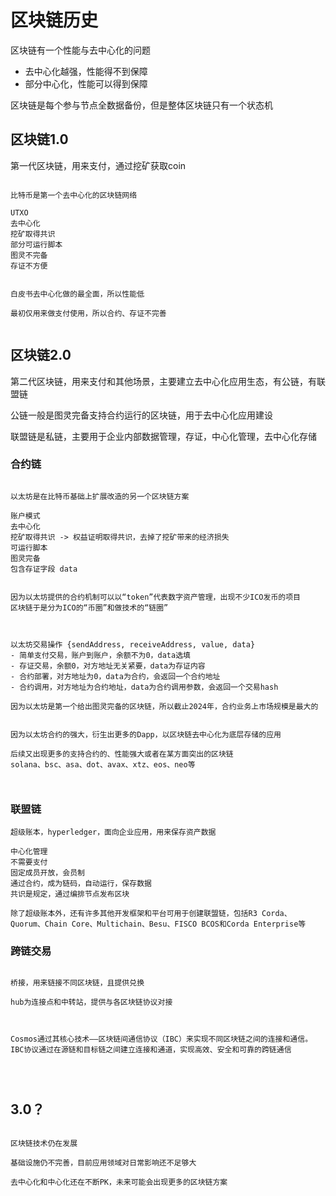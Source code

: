 # 区块链历史


区块链有一个性能与去中心化的问题

- 去中心化越强，性能得不到保障
- 部分中心化，性能可以得到保障

区块链是每个参与节点全数据备份，但是整体区块链只有一个状态机

## 区块链1.0


第一代区块链，用来支付，通过挖矿获取coin

```

比特币是第一个去中心化的区块链网络

UTXO
去中心化
挖矿取得共识
部分可运行脚本
图灵不完备
存证不方便


白皮书去中心化做的最全面，所以性能低

最初仅用来做支付使用，所以合约、存证不完善


```

## 区块链2.0


第二代区块链，用来支付和其他场景，主要建立去中心化应用生态，有公链，有联盟链

公链一般是图灵完备支持合约运行的区块链，用于去中心化应用建设

联盟链是私链，主要用于企业内部数据管理，存证，中心化管理，去中心化存储


### 合约链

```

以太坊是在比特币基础上扩展改造的另一个区块链方案

账户模式
去中心化
挖矿取得共识 -> 权益证明取得共识，去掉了挖矿带来的经济损失
可运行脚本
图灵完备
包含存证字段 data


因为以太坊提供的合约机制可以以“token”代表数字资产管理，出现不少ICO发币的项目
区块链于是分为ICO的“币圈”和做技术的“链圈”



以太坊交易操作 {sendAddress, receiveAddress, value, data}
- 简单支付交易，账户到账户，余额不为0，data选填
- 存证交易，余额0，对方地址无关紧要，data为存证内容
- 合约部署，对方地址为0，data为合约，会返回一个合约地址
- 合约调用，对方地址为合约地址，data为合约调用参数，会返回一个交易hash

因为以太坊是第一个给出图灵完备的区块链，所以截止2024年，合约业务上市场规模是最大的


因为以太坊合约的强大，衍生出更多的Dapp，以区块链去中心化为底层存储的应用

后续又出现更多的支持合约的、性能强大或者在某方面突出的区块链
solana、bsc、asa、dot、avax、xtz、eos、neo等



```

### 联盟链


```
超级账本，hyperledger，面向企业应用，用来保存资产数据

中心化管理
不需要支付
固定成员开放，会员制
通过合约，成为链码，自动运行，保存数据
共识是规定，通过编排节点发布区块

除了超级账本外，还有许多其他开发框架和平台可用于创建联盟链，包括R3 Corda、Quorum、Chain Core、Multichain、Besu、FISCO BCOS和Corda Enterprise等

```


### 跨链交易


```

桥接，用来链接不同区块链，且提供兑换

hub为连接点和中转站，提供与各区块链协议对接



Cosmos通过其核心技术——区块链间通信协议（IBC）来实现不同区块链之间的连接和通信。IBC协议通过在源链和目标链之间建立连接和通道，实现高效、安全和可靠的跨链通信




```


## 3.0？

```

区块链技术仍在发展

基础设施仍不完善，目前应用领域对日常影响还不足够大

去中心化和中心化还在不断PK，未来可能会出现更多的区块链方案



```
